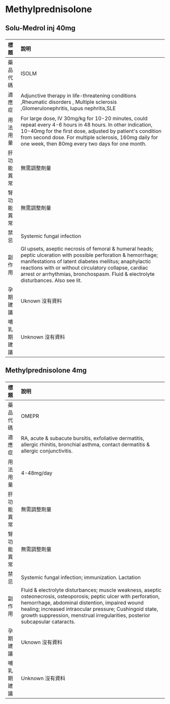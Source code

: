 # Methylprednisolone

## Solu-Medrol inj 40mg

##### 

| 標題       | 說明                                                                                                                                                                                                                                                                                                                    |
|:-----------|:------------------------------------------------------------------------------------------------------------------------------------------------------------------------------------------------------------------------------------------------------------------------------------------------------------------------|
| 藥品代碼   | ISOLM                                                                                                                                                                                                                                                                                                                   |
| 適應症     | Adjunctive therapy in life-threatening conditions ,Rheumatic disorders , Multiple sclerosis ,Glomerulonephritis, lupus nephritis,SLE                                                                                                                                                                                    |
| 用法用量   | For large dose, IV 30mg/kg for 10-20 minutes, could repeat every 4-6 hours in 48 hours. In other indication, 10-40mg for the first dose, adjusted by patient's condition from second dose. For multiple sclerosis, 160mg daily for one week, then 80mg every two days for one month.                                    |
| 肝功能異常 | 無需調整劑量                                                                                                                                                                                                                                                                                                            |
| 腎功能異常 | 無需調整劑量                                                                                                                                                                                                                                                                                                            |
| 禁忌       | Systemic fungal infection                                                                                                                                                                                                                                                                                               |
| 副作用     | GI upsets, aseptic necrosis of femoral & humeral heads; peptic ulceration with possible perforation & hemorrhage; manifestations of latent diabetes mellitus; anaphylactic reactions with or without circulatory collapse, cardiac arrest or arrhythmias, bronchospasm. Fluid & electrolyte disturbances. Also see lit. |
| 孕期建議   | Uknown 沒有資料                                                                                                                                                                                                                                                                                                         |
| 哺乳期建議 | Unknown 沒有資料                                                                                                                                                                                                                                                                                                        |

## Methylprednisolone 4mg

##### 

| 標題       | 說明                                                                                                                                                                                                                                                                                                              |
|:-----------|:------------------------------------------------------------------------------------------------------------------------------------------------------------------------------------------------------------------------------------------------------------------------------------------------------------------|
| 藥品代碼   | OMEPR                                                                                                                                                                                                                                                                                                             |
| 適應症     | RA, acute & subacute bursitis, exfoliative dermatitis, allergic rhinitis, bronchial asthma, contact dermatitis & allergic conjunctivitis.                                                                                                                                                                         |
| 用法用量   | 4-48mg/day                                                                                                                                                                                                                                                                                                        |
| 肝功能異常 | 無需調整劑量                                                                                                                                                                                                                                                                                                      |
| 腎功能異常 | 無需調整劑量                                                                                                                                                                                                                                                                                                      |
| 禁忌       | Systemic fungal infection; immunization. Lactation                                                                                                                                                                                                                                                                |
| 副作用     | Fluid & electrolyte disturbances; muscle weakness, aseptic osteonecrosis, osteoporosis; peptic ulcer with perforation, hemorrhage, abdominal distention, impaired wound healing; increased intraocular pressure; Cushingoid state, growth suppression, menstrual irregularities, posterior subcapsular cataracts. |
| 孕期建議   | Uknown 沒有資料                                                                                                                                                                                                                                                                                                   |
| 哺乳期建議 | Unknown 沒有資料                                                                                                                                                                                                                                                                                                  |

